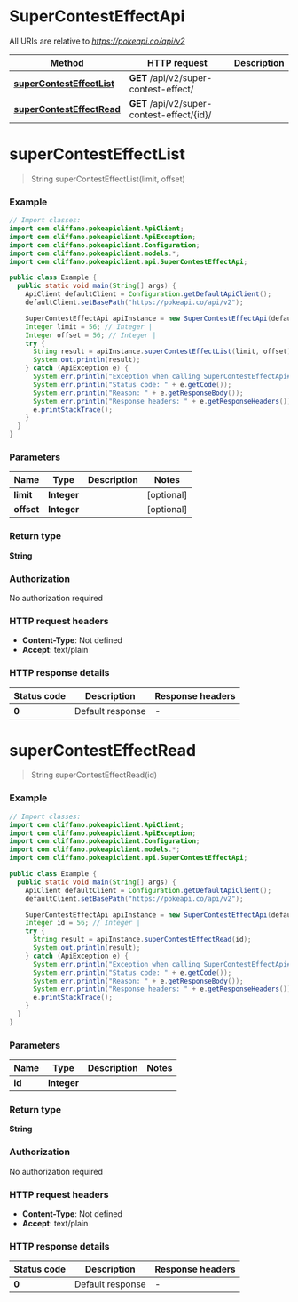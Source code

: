 # SuperContestEffectApi

All URIs are relative to *https://pokeapi.co/api/v2*

Method | HTTP request | Description
------------- | ------------- | -------------
[**superContestEffectList**](SuperContestEffectApi.md#superContestEffectList) | **GET** /api/v2/super-contest-effect/ | 
[**superContestEffectRead**](SuperContestEffectApi.md#superContestEffectRead) | **GET** /api/v2/super-contest-effect/{id}/ | 


<a name="superContestEffectList"></a>
# **superContestEffectList**
> String superContestEffectList(limit, offset)



### Example
```java
// Import classes:
import com.cliffano.pokeapiclient.ApiClient;
import com.cliffano.pokeapiclient.ApiException;
import com.cliffano.pokeapiclient.Configuration;
import com.cliffano.pokeapiclient.models.*;
import com.cliffano.pokeapiclient.api.SuperContestEffectApi;

public class Example {
  public static void main(String[] args) {
    ApiClient defaultClient = Configuration.getDefaultApiClient();
    defaultClient.setBasePath("https://pokeapi.co/api/v2");

    SuperContestEffectApi apiInstance = new SuperContestEffectApi(defaultClient);
    Integer limit = 56; // Integer | 
    Integer offset = 56; // Integer | 
    try {
      String result = apiInstance.superContestEffectList(limit, offset);
      System.out.println(result);
    } catch (ApiException e) {
      System.err.println("Exception when calling SuperContestEffectApi#superContestEffectList");
      System.err.println("Status code: " + e.getCode());
      System.err.println("Reason: " + e.getResponseBody());
      System.err.println("Response headers: " + e.getResponseHeaders());
      e.printStackTrace();
    }
  }
}
```

### Parameters

Name | Type | Description  | Notes
------------- | ------------- | ------------- | -------------
 **limit** | **Integer**|  | [optional]
 **offset** | **Integer**|  | [optional]

### Return type

**String**

### Authorization

No authorization required

### HTTP request headers

 - **Content-Type**: Not defined
 - **Accept**: text/plain

### HTTP response details
| Status code | Description | Response headers |
|-------------|-------------|------------------|
**0** | Default response |  -  |

<a name="superContestEffectRead"></a>
# **superContestEffectRead**
> String superContestEffectRead(id)



### Example
```java
// Import classes:
import com.cliffano.pokeapiclient.ApiClient;
import com.cliffano.pokeapiclient.ApiException;
import com.cliffano.pokeapiclient.Configuration;
import com.cliffano.pokeapiclient.models.*;
import com.cliffano.pokeapiclient.api.SuperContestEffectApi;

public class Example {
  public static void main(String[] args) {
    ApiClient defaultClient = Configuration.getDefaultApiClient();
    defaultClient.setBasePath("https://pokeapi.co/api/v2");

    SuperContestEffectApi apiInstance = new SuperContestEffectApi(defaultClient);
    Integer id = 56; // Integer | 
    try {
      String result = apiInstance.superContestEffectRead(id);
      System.out.println(result);
    } catch (ApiException e) {
      System.err.println("Exception when calling SuperContestEffectApi#superContestEffectRead");
      System.err.println("Status code: " + e.getCode());
      System.err.println("Reason: " + e.getResponseBody());
      System.err.println("Response headers: " + e.getResponseHeaders());
      e.printStackTrace();
    }
  }
}
```

### Parameters

Name | Type | Description  | Notes
------------- | ------------- | ------------- | -------------
 **id** | **Integer**|  |

### Return type

**String**

### Authorization

No authorization required

### HTTP request headers

 - **Content-Type**: Not defined
 - **Accept**: text/plain

### HTTP response details
| Status code | Description | Response headers |
|-------------|-------------|------------------|
**0** | Default response |  -  |

